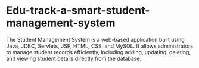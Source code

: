# Edu-track-a-smart-student-management-system
The Student Management System is a web-based application built using Java, JDBC, Servlets, JSP, HTML, CSS, and MySQL. It allows administrators to manage student records efficiently, including adding, updating, deleting, and viewing student details directly from the database.
